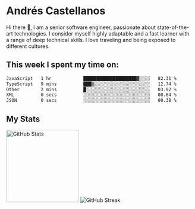 # Andrés Castellanos

Hi there 👋, I am a senior software engineer, passionate about state-of-the-art technologies. I consider myself highly adaptable and a fast learner with a range of deep technical skills. I love traveling and being exposed to different cultures.

## This week I spent my time on:

<!--START_SECTION:waka-->

```txt
JavaScript   1 hr            ████████████████████▓░░░░   82.31 %
TypeScript   9 mins          ███▒░░░░░░░░░░░░░░░░░░░░░   12.74 %
Other        2 mins          █░░░░░░░░░░░░░░░░░░░░░░░░   03.92 %
XML          0 secs          ░░░░░░░░░░░░░░░░░░░░░░░░░   00.64 %
JSON         0 secs          ░░░░░░░░░░░░░░░░░░░░░░░░░   00.38 %
```

<!--END_SECTION:waka-->

## My Stats

<img height="195" src="https://github-readme-stats.vercel.app/api?username=andrescv&show_icons=true&theme=onedark&hide_border=true&card_width=495" alt="GitHub Stats" />

<img src="https://streak-stats.demolab.com?user=andrescv&theme=one-dark-pro&hide_border=true" alt="GitHub Streak" />
